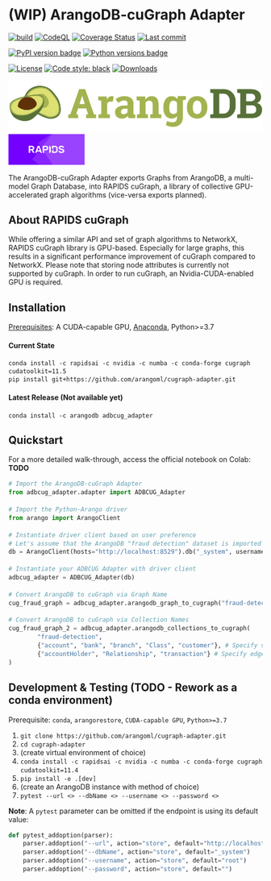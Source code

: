 # (WIP) ArangoDB-cuGraph Adapter
[![build](https://github.com/arangoml/cugraph-adapter/actions/workflows/build.yml/badge.svg?branch=master)](https://github.com/arangoml/cugraph-adapter/actions/workflows/build.yml)
[![CodeQL](https://github.com/arangoml/cugraph-adapter/actions/workflows/analyze.yml/badge.svg?branch=master)](https://github.com/arangoml/cugraph-adapter/actions/workflows/analyze.yml)
[![Coverage Status](https://coveralls.io/repos/github/arangoml/cugraph-adapter/badge.svg?branch=master)](https://coveralls.io/github/arangoml/cugraph-adapter)
[![Last commit](https://img.shields.io/github/last-commit/arangoml/cugraph-adapter)](https://github.com/arangoml/cugraph-adapter/commits/master)

[![PyPI version badge](https://img.shields.io/pypi/v/adbcug-adapter?color=3775A9&style=for-the-badge&logo=pypi&logoColor=FFD43B)](https://pypi.org/project/adbcug-adapter/)
[![Python versions badge](https://img.shields.io/pypi/pyversions/adbcug-adapter?color=3776AB&style=for-the-badge&logo=python&logoColor=FFD43B)](https://pypi.org/project/adbcug-adapter/)

[![License](https://img.shields.io/github/license/arangoml/cugraph-adapter?color=9E2165&style=for-the-badge)](https://github.com/arangoml/cugraph-adapter/blob/master/LICENSE)
[![Code style: black](https://img.shields.io/static/v1?style=for-the-badge&label=code%20style&message=black&color=black)](https://github.com/psf/black)
[![Downloads](https://img.shields.io/badge/dynamic/json?style=for-the-badge&color=282661&label=Downloads&query=total_downloads&url=https://api.pepy.tech/api/projects/adbcug-adapter)](https://pepy.tech/project/adbcug-adapter)

<a href="https://www.arangodb.com/" rel="arangodb.com">![](./examples/assets/logos/ArangoDB_logo.png)</a>
<a href="https://github.com/rapidsai/cugraph" rel="github.com/rapidsai/cugraph"><img src="./examples/assets/logos/rapids_logo.png" width=30% height=30%></a>

The ArangoDB-cuGraph Adapter exports Graphs from ArangoDB, a multi-model Graph Database, into RAPIDS cuGraph, a library of collective GPU-accelerated graph algorithms (vice-versa exports planned).

## About RAPIDS cuGraph

While offering a similar API and set of graph algorithms to NetworkX, RAPIDS cuGraph library is GPU-based. Especially for large graphs, this results in a significant performance improvement of cuGraph compared to NetworkX. Please note that storing node attributes is currently not supported by cuGraph. In order to run cuGraph, an Nvidia-CUDA-enabled GPU is required.

## Installation

<u>Prerequisites</u>: A CUDA-capable GPU, [Anaconda](https://anaconda.org/), Python>=3.7

#### Current State
```
conda install -c rapidsai -c nvidia -c numba -c conda-forge cugraph cudatoolkit=11.5
pip install git+https://github.com/arangoml/cugraph-adapter.git
```

#### Latest Release (Not available yet)
```
conda install -c arangodb adbcug_adapter
```

##  Quickstart

For a more detailed walk-through, access the official notebook on Colab: **TODO**

```py
# Import the ArangoDB-cuGraph Adapter
from adbcug_adapter.adapter import ADBCUG_Adapter

# Import the Python-Arango driver
from arango import ArangoClient

# Instantiate driver client based on user preference
# Let's assume that the ArangoDB "fraud detection" dataset is imported to this endpoint for example purposes
db = ArangoClient(hosts="http://localhost:8529").db("_system", username="root", password="openSesame")

# Instantiate your ADBCUG Adapter with driver client
adbcug_adapter = ADBCUG_Adapter(db)

# Convert ArangoDB to cuGraph via Graph Name
cug_fraud_graph = adbcug_adapter.arangodb_graph_to_cugraph("fraud-detection")

# Convert ArangoDB to cuGraph via Collection Names
cug_fraud_graph_2 = adbcug_adapter.arangodb_collections_to_cugraph(
        "fraud-detection", 
        {"account", "bank", "branch", "Class", "customer"}, # Specify vertex collections
        {"accountHolder", "Relationship", "transaction"} # Specify edge collections
)
```

##  Development & Testing (TODO - Rework as a conda environment)

Prerequisite: `conda`, `arangorestore`, `CUDA-capable GPU`, `Python>=3.7`

1. `git clone https://github.com/arangoml/cugraph-adapter.git`
2. `cd cugraph-adapter`
3. (create virtual environment of choice)
4. `conda install -c rapidsai -c nvidia -c numba -c conda-forge cugraph cudatoolkit=11.4`
5. `pip install -e .[dev]`
6. (create an ArangoDB instance with method of choice)
7. `pytest --url <> --dbName <> --username <> --password <>`

**Note**: A `pytest` parameter can be omitted if the endpoint is using its default value:
```python
def pytest_addoption(parser):
    parser.addoption("--url", action="store", default="http://localhost:8529")
    parser.addoption("--dbName", action="store", default="_system")
    parser.addoption("--username", action="store", default="root")
    parser.addoption("--password", action="store", default="")
```